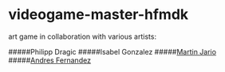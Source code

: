 # videogame-master-hfmdk
art game in collaboration with various artists:

#####Philipp Dragic
#####Isabel Gonzalez
#####[Martin Jario](https://martinjario.artstation.com/)
#####[Andres Fernandez](https://github.com/andres-fr)
